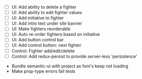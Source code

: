 - [ ] UI: Add ability to delete a fighter
- [ ] UI: Add ability to edit fighter values
- [ ] UI: Add initiative to fighter
- [ ] UI: Add intro text under site banner
- [ ] UI: Make fighters reorderable
- [ ] UI: Auto re-order fighters based on initiative
- [ ] UI: Add button control bar
- [ ] UI: Add control button: next fighter
  <!-- - [ ] UI: Add control button: damage fighter? -->
  <!-- - [ ] UI: Add control button: heal figter? -->
- [ ] Control: Fighter add/edit/delete
- [ ] Control: Add redux-persist to provide server-less 'persistence'

- Bundle semantic-ui with project as font's keep not loading
- Make prop-type errors fail tests
